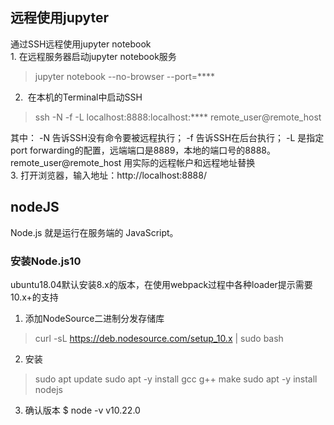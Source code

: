 ## 远程使用jupyter 
通过SSH远程使用jupyter notebook   
1.&nbsp;在远程服务器启动jupyter notebook服务
> jupyter notebook --no-browser --port=****  

2. &nbsp;在本机的Terminal中启动SSH
> ssh -N -f -L localhost:8888:localhost:**** remote_user@remote_host  

其中： -N 告诉SSH没有命令要被远程执行； -f 告诉SSH在后台执行； -L 是指定port forwarding的配置，远端端口是8889，本地的端口号的8888。remote_user@remote_host 用实际的远程帐户和远程地址替换  
3.&nbsp;打开浏览器，输入地址：http://localhost:8888/ 

## nodeJS

Node.js 就是运行在服务端的 JavaScript。

### 安装Node.js10

ubuntu18.04默认安装8.x的版本，在使用webpack过程中各种loader提示需要10.x+的支持

1. 添加NodeSource二进制分发存储库
> curl -sL https://deb.nodesource.com/setup_10.x | sudo bash

2. 安装
> sudo apt update
> sudo apt -y install gcc g++ make
> sudo apt -y install nodejs

3. 确认版本
$ node -v
v10.22.0

